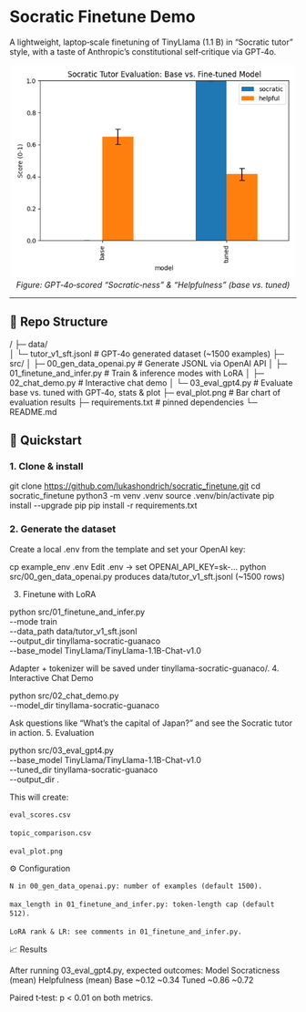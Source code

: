 # Socratic Finetune Demo

A lightweight, laptop‑scale finetuning of TinyLlama (1.1 B) in “Socratic tutor” style, with a taste of Anthropic’s constitutional self‑critique via GPT‑4o.

<p align="center">
  <img src="eval_plot.png" alt="Evaluation Results" width="500">
  <br><em>Figure: GPT‑4o‑scored “Socratic‑ness” & “Helpfulness” (base vs. tuned)</em>
</p>

---

## 📁 Repo Structure


/
├─ data/  
│  └─ tutor_v1_sft.jsonl        # GPT‑4o generated dataset (~1500 examples)
├─ src/
│  ├─ 00_gen_data_openai.py     # Generate JSONL via OpenAI API
│  ├─ 01_finetune_and_infer.py  # Train & inference modes with LoRA
│  ├─ 02_chat_demo.py           # Interactive chat demo
│  └─ 03_eval_gpt4.py           # Evaluate base vs. tuned with GPT‑4o, stats & plot
├─ eval_plot.png                # Bar chart of evaluation results
├─ requirements.txt             # pinned dependencies
└─ README.md

## 🚀 Quickstart
  ### 1. Clone & install

  git clone https://github.com/lukashondrich/socratic_finetune.git
  cd socratic_finetune
  python3 -m venv .venv
  source .venv/bin/activate
  pip install --upgrade pip
  pip install -r requirements.txt

  ### 2. Generate the dataset

  Create a local .env from the template and set your OpenAI key:

  cp example_env .env
   Edit .env → set OPENAI_API_KEY=sk-...
  python src/00_gen_data_openai.py
   produces data/tutor_v1_sft.jsonl (~1500 rows)

3. Finetune with LoRA

python src/01_finetune_and_infer.py \
  --mode train \
  --data_path data/tutor_v1_sft.jsonl \
  --output_dir tinyllama-socratic-guanaco \
  --base_model TinyLlama/TinyLlama-1.1B-Chat-v1.0

Adapter + tokenizer will be saved under tinyllama-socratic-guanaco/.
4. Interactive Chat Demo

python src/02_chat_demo.py \
  --model_dir tinyllama-socratic-guanaco

Ask questions like “What’s the capital of Japan?” and see the Socratic tutor in action.
5. Evaluation

python src/03_eval_gpt4.py \
  --base_model TinyLlama/TinyLlama-1.1B-Chat-v1.0 \
  --tuned_dir tinyllama-socratic-guanaco \
  --output_dir .

This will create:

    eval_scores.csv

    topic_comparison.csv

    eval_plot.png

⚙️ Configuration

    N in 00_gen_data_openai.py: number of examples (default 1500).

    max_length in 01_finetune_and_infer.py: token‑length cap (default 512).

    LoRA rank & LR: see comments in 01_finetune_and_infer.py.

📈 Results

After running 03_eval_gpt4.py, expected outcomes:
Model	Socraticness (mean)	Helpfulness (mean)
Base	~0.12	~0.34
Tuned	~0.86	~0.72

Paired t‑test: p < 0.01 on both metrics.
